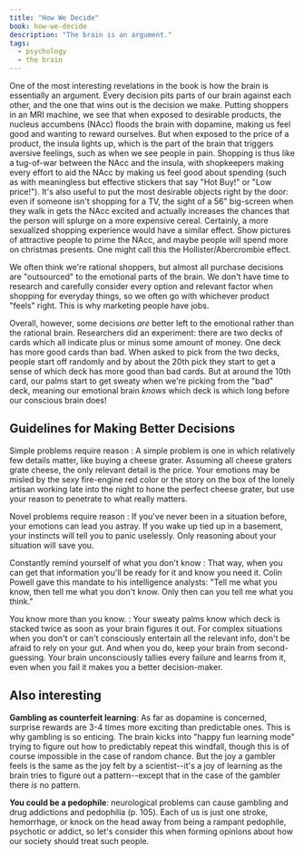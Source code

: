 ```yaml
---
title: "How We Decide"
book: how-we-decide
description: "The brain is an argument."
tags:
  - psychology
  - the brain
---
```


One of the most interesting revelations in the book is how the brain is essentially an argument. Every decision pits parts of our brain against each other, and the one that wins out is the decision we make. Putting shoppers in an MRI machine, we see that when exposed to desirable products, the nucleus accumbens (NAcc) floods the brain with dopamine, making us feel good and wanting to reward ourselves. But when exposed to the price of a product, the insula lights up, which is the part of the brain that triggers aversive feelings, such as when we see people in pain. Shopping is thus like a tug-of-war between the NAcc and the insula, with shopkeepers making every effort to aid the NAcc by making us feel good about spending (such as with meaningless but effective stickers that say "Hot Buy!" or "Low price!"). It's also useful to put the most desirable objects right by the door: even if someone isn't shopping for a TV, the sight of a 56" big-screen when they walk in gets the NAcc excited and actually increases the chances that the person will splurge on a more expensive cereal. Certainly, a more sexualized shopping experience would have a similar effect. Show pictures of attractive people to prime the NAcc, and maybe people will spend more on christmas presents. One might call this the Hollister/Abercrombie effect.

We often think we're rational shoppers, but almost all purchase decisions are "outsourced" to the emotional parts of the brain. We don't have time to research and carefully consider every option and relevant factor when shopping for everyday things, so we often go with whichever product "feels" right. This is why marketing people have jobs.

Overall, however, some decisions *are* better left to the emotional rather than the rational brain. Researchers did an experiment: there are two decks of cards which all indicate plus or minus some amount of money. One deck has more good cards than bad. When asked to pick from the two decks, people start off randomly and by about the 20th pick they start to get a sense of which deck has more good than bad cards. But at around the 10th card, our palms start to get sweaty when we're picking from the "bad" deck, meaning our emotional brain *knows* which deck is which long before our conscious brain does!

## Guidelines for Making Better Decisions

Simple problems require reason
: A simple problem is one in which relatively few details matter, like buying a cheese grater. Assuming all cheese graters grate cheese, the only relevant detail is the price. Your emotions may be misled by the sexy fire-engine red color or the story on the box of the lonely artisan working late into the night to hone the perfect cheese grater, but use your reason to penetrate to what really matters.

Novel problems require reason
: If you've never been in a situation before, your emotions can lead you astray. If you wake up tied up in a basement, your instincts will tell you to panic uselessly. Only reasoning about your situation will save you.

Constantly remind yourself of what you don't know
: That way, when you can get that information you'll be ready for it and know you need it. Colin Powell gave this mandate to his intelligence analysts: "Tell me what you know, then tell me what you don't know. Only then can you tell me what you think."

You know more than you know.
: Your sweaty palms know which deck is stacked twice as soon as your brain figures it out. For complex situations when you don't or can't consciously entertain all the relevant info, don't be afraid to rely on your gut. And when you do, keep your brain from second-guessing. Your brain unconsciously tallies every failure and learns from it, even when you fail it makes you a better decision-maker.

## Also interesting

**Gambling as counterfeit learning**: As far as dopamine is concerned, surprise rewards are 3-4 times more exciting than predictable ones. This is why gambling is so enticing. The brain kicks into "happy fun learning mode" trying to figure out how to predictably repeat this windfall, though this is of course impossible in the case of random chance. But the joy a gambler feels is the same as the joy felt by a scientist--it's a joy of learning as the brain tries to figure out a pattern--except that in the case of the gambler there *is* no pattern.

**You could be a pedophile**: neurological problems can cause gambling and drug addictions and pedophilia (p. 105). Each of us is just one stroke, hemorrhage, or knock on the head away from being a rampant pedophile, psychotic or addict, so let's consider this when forming opinions about how our society should treat such people.